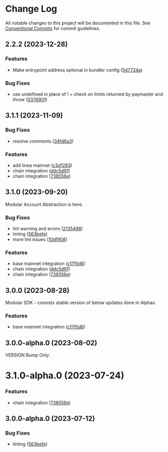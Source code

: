 # Change Log

All notable changes to this project will be documented in this file.
See [Conventional Commits](https://conventionalcommits.org) for commit guidelines.

## 2.2.2 (2023-12-28)

### Features

* Make entrypoint address optional in bundler config ([547724a](https://github.com/bcnmy/biconomy-client-sdk/pull/337/commits/547724a15366ee1e63aee80fdee0edc128a84c41))

### Bug Fixes

* use undefined in place of ! + check on limits returned by paymaster and throw ([0376901](https://github.com/bcnmy/biconomy-client-sdk/commit/0376901b7aec8c268a6a3c654d147335974d78f3))

## 3.1.1 (2023-11-09)


### Bug Fixes

* resolve comments ([34fd6a3](https://github.com/bcnmy/biconomy-client-sdk/commit/34fd6a308805061d9faf408f1ce6da9cac0ee819))


### Features

* add linea mainnet ([c3d1283](https://github.com/bcnmy/biconomy-client-sdk/commit/c3d12832002c18e187f910b5f7dac5ef5b797abf))
* chain integration ([ddc5d91](https://github.com/bcnmy/biconomy-client-sdk/commit/ddc5d91d5df10a10266f4500644d24e0bc1ea684))
* chain integration ([738556e](https://github.com/bcnmy/biconomy-client-sdk/commit/738556efcfda70fedc652befc0b35f8835c5e360))





## 3.1.0 (2023-09-20)

Modular Account Abstraction is here.

### Bug Fixes

* lint warning and errors ([2135498](https://github.com/bcnmy/biconomy-client-sdk/commit/2135498896beb54d25add820c1521ffa22d5db7c))
* linting ([563befe](https://github.com/bcnmy/biconomy-client-sdk/commit/563befedcc37aee4c531e01809b47e559a33f526))
* more lint issues ([10df908](https://github.com/bcnmy/biconomy-client-sdk/commit/10df90821b473fd668907cf3e447dfe3825317fc))


### Features

* base mainnet integration ([c17f5d6](https://github.com/bcnmy/biconomy-client-sdk/commit/c17f5d6c2fe34b106e6d9755f54fab2493db6fbe))
* chain integration ([ddc5d91](https://github.com/bcnmy/biconomy-client-sdk/commit/ddc5d91d5df10a10266f4500644d24e0bc1ea684))
* chain integration ([738556e](https://github.com/bcnmy/biconomy-client-sdk/commit/738556efcfda70fedc652befc0b35f8835c5e360))





## 3.0.0 (2023-08-28)

Modular SDK - consists stable version of below updates done in Alphas.

### Features

* base mainnet integration ([c17f5d6](https://github.com/bcnmy/biconomy-client-sdk/commit/c17f5d6c2fe34b106e6d9755f54fab2493db6fbe))





## 3.0.0-alpha.0 (2023-08-02)

VERSION Bump Only.




# 3.1.0-alpha.0 (2023-07-24)


### Features

* chain integration ([738556e](https://github.com/bcnmy/biconomy-client-sdk/commit/738556efcfda70fedc652befc0b35f8835c5e360))





## 3.0.0-alpha.0 (2023-07-12)


### Bug Fixes

* linting ([563befe](https://github.com/bcnmy/biconomy-client-sdk/commit/563befedcc37aee4c531e01809b47e559a33f526))
